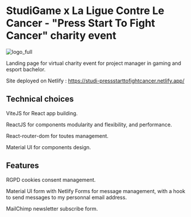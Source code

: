 # StudiGame x La Ligue Contre Le Cancer - "Press Start To Fight Cancer" charity event

![logo_full](https://github.com/FischKevin/Studi-LandingPage/assets/53255309/3623d11d-3779-4d47-8ae1-8de7da6d6a35)

Landing page for virtual charity event for project manager in gaming and esport bachelor.

Site deployed on Netlify : https://studi-pressstarttofightcancer.netlify.app/

## Technical choices

ViteJS for React app building.

ReactJS for components modularity and flexibility, and performance.

React-router-dom for toutes management.

Material UI for components design.



## Features

RGPD cookies consent management.

Material UI form with Netlify Forms for message management, with a hook to send messages to my personnal email address.

MailChimp newsletter subscribe form.
